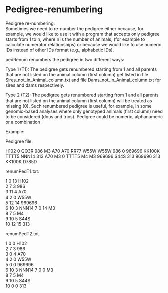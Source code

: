 # Pedigree-renumbering

Pedigree re-numbering:  
Sometimes we need to re-number the pedigree either because, for example, we would like to use it with a program that accepts only pedigree starts from 1 to n, where n is the number of animals, (for example to calculate numerator relationships) or because we would like to use numeric IDs instead of other IDs format (e.g., alphabetic IDs).

pedRenum renumbers the pedigree in two different ways:

Type 1 (T1): The pedigree gets renumbered starting from 1 and all parents that are not listed on the animal column (first column) get listed in file Sires_not_in_Animal_column.txt and file Dams_not_in_Animal_column.txt for sires and dams respectively.

Type 2 (T2): The pedigree gets renumbered starting from 1 and all parents that are not listed on  the animal column (first column) will be treated as missing (0). Such renumbered pedigree is useful, for example, in some genomic-based analyses where only genotyped animals (first column) need to be considered (dous and trios). Pedigree could be numeric, alphanumeric or a combination . 

Example:


Pedigree file:

H102	0	QQ3R
986	M3	A70
A70	RR77	W55W
W55W	986	0
969696	KK100K	TTTT5
NNN14	313	A70
M3	0	TTTT5
M4	M3	969696
S44S	313	969696
313	KK100K	D785D


renumPedT1.txt:

1    0   13    H102  
2    7    3    986   
3   11    4    A70   
4    2    0    W55W  
5   12   14    969696      
6   10    3    NNN14 
7    0   14    M3    
8    7    5    M4    
9   10    5    S44S  
10   12   15    313  

renumPedT2.txt

1    0  0  H102  
2    7  3  986   
3    0  4  A70   
4    2  0  W55W  
5    0  0  969696     
6   10  3  NNN14 
7    0  0  M3    
8    7  5  M4    
9   10  5  S44S  
10   0  0  313   

